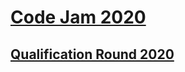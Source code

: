 # [Code Jam 2020]()

## [Qualification Round 2020](https://codingcompetitions.withgoogle.com/codejam/round/000000000019fd27)
